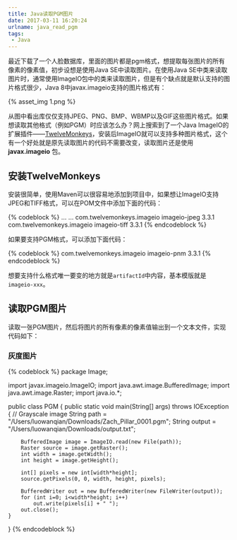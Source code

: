 ```yaml
---
title: Java读取PGM图片
date: 2017-03-11 16:20:24
urlname: java_read_pgm
tags:
 - Java
---
```


最近下载了一个人脸数据库，里面的图片都是pgm格式，想提取每张图片的所有像素的像素值，初步设想是使用Java SE中读取图片。在使用Java SE中类来读取图片时，通常使用ImageIO包中的类来读取图片，但是有个缺点就是默认支持的图片格式很少，Java 8中javax.imageio支持的图片格式有：

{% asset_img 1.png %}

从图中看出库仅仅支持JPEG、PNG、BMP、WBMP以及GIF这些图片格式。如果想读取其他格式（例如PGM）时应该怎么办？网上搜索到了一个Java ImageIO的扩展插件——[TwelveMonkeys][1]，安装后ImageIO就可以支持多种图片格式，这个有一个好处就是原先读取图片的代码不需要改变，读取图片还是使用 __javax.imageio__ 包。

## 安装TwelveMonkeys

安装很简单，使用Maven可以很容易地添加到项目中，如果想让ImageIO支持JPEG和TIFF格式，可以在POM文件中添加下面的代码：

{% codeblock %}
...
<dependencies>
    ...
    <dependency>
        <groupId>com.twelvemonkeys.imageio</groupId>
        <artifactId>imageio-jpeg</artifactId>
        <version>3.3.1</version> <!-- Alternatively, build your own version -->
    </dependency>
    <dependency>
        <groupId>com.twelvemonkeys.imageio</groupId>
        <artifactId>imageio-tiff</artifactId>
        <version>3.3.1</version> <!-- Alternatively, build your own version -->
    </dependency>
</dependencies>
{% endcodeblock %}

如果要支持PGM格式，可以添加下面代码：

{% codeblock %}
<dependency>
    <groupId>com.twelvemonkeys.imageio</groupId>
    <artifactId>imageio-pnm</artifactId>
    <version>3.3.1</version>
</dependency>
{% endcodeblock %}

想要支持什么格式唯一要变的地方就是`artifactId`中内容，基本模版就是`imageio-xxx`。

## 读取PGM图片

读取一张PGM图片，然后将图片的所有像素的像素值输出到一个文本文件，实现代码如下：

### 灰度图片

{% codeblock %}
package Image;

import javax.imageio.ImageIO;
import java.awt.image.BufferedImage;
import java.awt.image.Raster;
import java.io.*;

public class PGM {
    public static void main(String[] args) throws IOException {
        // Grayscale image
        String path = "/Users/luowanqian/Downloads/Zach_Pillar_0001.pgm";
        String output = "/Users/luowanqian/Downloads/output.txt";

        BufferedImage image = ImageIO.read(new File(path));
        Raster source = image.getRaster();
        int width = image.getWidth();
        int height = image.getHeight();

        int[] pixels = new int[width*height];
        source.getPixels(0, 0, width, height, pixels);

        BufferedWriter out = new BufferedWriter(new FileWriter(output));
        for (int i=0; i<width*height; i++)
            out.write(pixels[i] + " ");
        out.close();
    }
}
{% endcodeblock %}

[1]: https://github.com/haraldk/TwelveMonkeys
